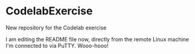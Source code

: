 # CodelabExercise
New repository for the Codelab exercise

I am editing the README file now, directly from the remote Linux machine I'm connected to via PuTTY. Wooo-hooo!

